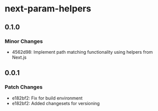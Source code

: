 # next-param-helpers

## 0.1.0

### Minor Changes

- 4562d98: Implement path matching functionality using helpers from Next.js

## 0.0.1

### Patch Changes

- e182bf2: Fix for build environment
- e182bf2: Added changesets for versioning
